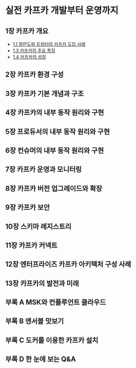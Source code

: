 # 실전 카프카 개발부터 운영까지

## 1장 카프카 개요
- [1.1 잘란도와 트위터의 카프카 도입 사례](01.kafka-overview/1.1.kafka-introduction.md)
- [1.3 카프카의 주요 특징](01.kafka-overview/1.3.kafka-key-feature.md)
- [1.4 카프카의 성장](01.kafka-overview/1.4.kafka-growth.md)

## 2장 카프카 환경 구성

## 3장 카프카 기본 개념과 구조

## 4장 카프카의 내부 동작 원리와 구현

## 5장 프로듀서의 내부 동작 원리와 구현

## 6장 컨슈머의 내부 동작 원리와 구현

## 7장 카프카 운영과 모니터링

## 8장 카프카 버전 업그레이드와 확장

## 9장 카프카 보안

## 10장 스키마 레지스트리

## 11장 카프카 커넥트

## 12장 엔터프라이즈 카프카 아키텍처 구성 사례

## 13장 카프카의 발전과 미래

## 부록 A MSK와 컨플루언트 클라우드

## 부록 B 앤서블 맛보기

## 부록 C 도커를 이용한 카프카 설치

## 부록 D 한 눈에 보는 Q&A
